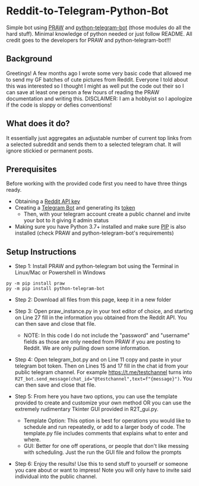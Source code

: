 # Reddit-to-Telegram-Python-Bot
Simple bot using [PRAW](https://github.com/praw-dev/praw) and [python-telegram-bot](https://github.com/python-telegram-bot/python-telegram-bot) (those modules do all the hard stuff). Minimal knowledge of python needed or just follow README. All credit goes to the developers for PRAW and python-telegram-bot!!!

## Background
Greetings! A few months ago I wrote some very basic code that allowed me to send my GF batches of cute pictures from Reddit. Everyone I told about this was interested so I thought I might as well put the code out their so I can save at least one person a few hours of reading the PRAW documentation and writing this. DISCLAIMER: I am a hobbyist so I apologize if the code is sloppy or defies conventions!

## What does it do?
It essentially just aggregates an adjustable number of current top links from a selected subreddit and sends them to a selected telegram chat. It will ignore stickied or permanent posts.

## Prerequisites
Before working with the provided code first you need to have three things ready.
* Obtaining a [Reddit API key](https://www.reddit.com/wiki/api)
* Creating a [Telegram Bot](https://core.telegram.org/bots) and generating its [token](https://core.telegram.org/bots#generating-an-authorization-token)
  - Then, with your telegram account create a public channel and invite your bot to it giving it admin status
* Making sure you have Python 3.7+ installed and make sure [PIP](https://docs.python.org/3/installing/index.html) is also installed (check PRAW and python-telegram-bot's requirements)

## Setup Instructions
* Step 1: Install PRAW and python-telegram bot using the Terminal in Linux/Mac or Powershell in Windows

 ```
 py -m pip install praw
 py -m pip install python-telegram-bot
 ```
 
* Step 2: Download all files from this page, keep it in a new folder

* Step 3: Open praw_instance.py in your text editor of choice, and starting on Line 27 fill in the information you obtained from the Reddit API. You can then save and close that file.
  * NOTE: In this code I do not include the "password" and "username" fields as those are only needed from PRAW if you are posting to Reddit. We are only pulling down some information.
  
* Step 4: Open telegram_bot.py and on Line 11 copy and paste in your telegram bot token. Then on Lines 15 and 17 fill in the chat id from your public telegram channel. For example https://t.me/testchannel turns into ``R2T_bot.send_message(chat_id="@testchannel",text=f"{message}")``. 
You can then save and close that file.

* Step 5: From here you have two options, you can use the template provided to create and customize your own method OR you can use the extremely rudimentary Tkinter GUI provided in R2T_gui.py. 

  - Template Option: This option is best for operations you would like to schedule and run repeatedly, or add to a larger body of code. The template.py file includes comments that explains what to enter and where.
  - GUI: Better for one off operations, or people that don't like messing with scheduling. Just the run the GUI file and follow the prompts
  
* Step 6: Enjoy the results! Use this to send stuff to yourself or someone you care about or want to impress! Note you will only have to invite said individual into the public channel. 
